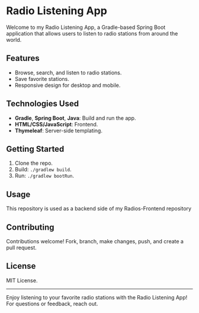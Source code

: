 # Radio Listening App

Welcome to my Radio Listening App, a Gradle-based Spring Boot application that allows users to listen to radio stations from around the world.

## Features

- Browse, search, and listen to radio stations.
- Save favorite stations.
- Responsive design for desktop and mobile.

## Technologies Used

- **Gradle**, **Spring Boot**, **Java**: Build and run the app.
- **HTML/CSS/JavaScript**: Frontend.
- **Thymeleaf**: Server-side templating.

## Getting Started

1. Clone the repo.
2. Build: `./gradlew build`.
3. Run: `./gradlew bootRun`.

## Usage

This repository is used as a backend side of my Radios-Frontend repository

## Contributing

Contributions welcome! Fork, branch, make changes, push, and create a pull request.

## License

MIT License.

---

Enjoy listening to your favorite radio stations with the Radio Listening App! For questions or feedback, reach out.
